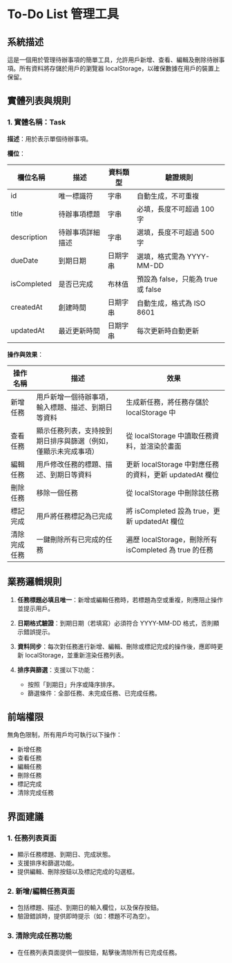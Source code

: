 # To-Do List 管理工具

## 系統描述

這是一個用於管理待辦事項的簡單工具，允許用戶新增、查看、編輯及刪除待辦事項。所有資料將存儲於用戶的瀏覽器 localStorage，以確保數據在用戶的裝置上保留。

## 實體列表與規則

### 1. 實體名稱：Task

**描述**：用於表示單個待辦事項。

**欄位**：

| **欄位名稱** | **描述**               | **資料類型** | **驗證規則**                                   |
|--------------|------------------------|-------------|----------------------------------------------|
| id           | 唯一標識符            | 字串        | 自動生成，不可重複                            |
| title        | 待辦事項標題          | 字串        | 必填，長度不可超過 100 字                     |
| description  | 待辦事項詳細描述      | 字串        | 選填，長度不可超過 500 字                     |
| dueDate      | 到期日期              | 日期字串    | 選填，格式需為 YYYY-MM-DD                     |
| isCompleted  | 是否已完成            | 布林值      | 預設為 false，只能為 true 或 false           |
| createdAt    | 創建時間              | 日期字串    | 自動生成，格式為 ISO 8601                     |
| updatedAt    | 最近更新時間          | 日期字串    | 每次更新時自動更新                            |

**操作與效果**：

| **操作名稱**      | **描述**                                              | **效果**                                                                 |
|-------------------|-----------------------------------------------------|-------------------------------------------------------------------------|
| 新增任務          | 用戶新增一個待辦事項，輸入標題、描述、到期日等資料     | 生成新任務，將任務存儲於 localStorage 中                                  |
| 查看任務          | 顯示任務列表，支持按到期日排序與篩選（例如，僅顯示未完成事項） | 從 localStorage 中讀取任務資料，並渲染於畫面                              |
| 編輯任務          | 用戶修改任務的標題、描述、到期日等資料                 | 更新 localStorage 中對應任務的資料，更新 updatedAt 欄位                    |
| 刪除任務          | 移除一個任務                                          | 從 localStorage 中刪除該任務                                              |
| 標記完成          | 用戶將任務標記為已完成                                | 將 isCompleted 設為 true，更新 updatedAt 欄位                              |
| 清除完成任務      | 一鍵刪除所有已完成的任務                              | 遍歷 localStorage，刪除所有 isCompleted 為 true 的任務                      |

## 業務邏輯規則

1. **任務標題必填且唯一**：新增或編輯任務時，若標題為空或重複，則應阻止操作並提示用戶。

2. **日期格式驗證**：到期日期（若填寫）必須符合 YYYY-MM-DD 格式，否則顯示錯誤提示。

3. **資料同步**：每次對任務進行新增、編輯、刪除或標記完成的操作後，應即時更新 localStorage，並重新渲染任務列表。

4. **排序與篩選**：支援以下功能：
    - 按照「到期日」升序或降序排序。
    - 篩選條件：全部任務、未完成任務、已完成任務。

## 前端權限

無角色限制，所有用戶均可執行以下操作：

- 新增任務
- 查看任務
- 編輯任務
- 刪除任務
- 標記完成
- 清除完成任務

## 界面建議

### 1. 任務列表頁面

- 顯示任務標題、到期日、完成狀態。
- 支援排序和篩選功能。
- 提供編輯、刪除按鈕以及標記完成的勾選框。

### 2. 新增/編輯任務頁面

- 包括標題、描述、到期日的輸入欄位，以及保存按鈕。
- 驗證錯誤時，提供即時提示（如：標題不可為空）。

### 3. 清除完成任務功能

- 在任務列表頁面提供一個按鈕，點擊後清除所有已完成任務。